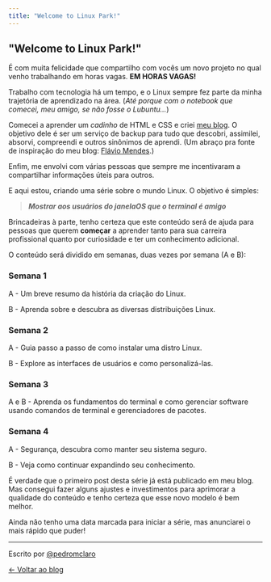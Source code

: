 ```yaml
---
title: "Welcome to Linux Park!"
---
```

## "Welcome to Linux Park!"

É com muita felicidade que compartilho com vocês um novo projeto no qual venho trabalhando em horas vagas. **EM HORAS VAGAS!**

Trabalho com tecnologia há um tempo, e o Linux sempre fez parte da minha trajetória de aprendizado na área. (*Até porque com o notebook que comecei, meu amigo, se não fosse o Lubuntu...*)

Comecei a aprender um *cadinho* de HTML e CSS e criei [meu blog](https://blog.pedromclaro.com). O objetivo dele é ser um serviço  de backup para tudo que descobri, assimilei, absorvi, compreendi e outros sinônimos de aprendi. (Um abraço pra fonte de inspiração do meu blog: [Flávio Mendes](https://blog.flaviojmendes.com).)

Enfim, me envolvi com várias pessoas que sempre me incentivaram a compartilhar informações úteis para outros.

E aqui estou, criando uma série sobre o mundo Linux. O objetivo é simples:

> ***Mostrar aos usuários do janelaOS que o terminal é amigo***

Brincadeiras à parte, tenho certeza que este conteúdo será de ajuda para pessoas que querem **começar** a aprender tanto para sua carreira profissional quanto por curiosidade e ter um conhecimento adicional. 

O conteúdo será dividido em semanas, duas vezes por semana (A e B):

### Semana 1

A - Um breve resumo da história da criação do Linux.

B -  Aprenda sobre e descubra as diversas distribuições Linux.

### Semana 2

A - Guia passo a passo de como instalar uma distro Linux.

B - Explore as interfaces de usuários e como personalizá-las.

### Semana 3

A e B - Aprenda os fundamentos do terminal e como gerenciar software usando comandos de terminal e gerenciadores de pacotes.

### Semana 4

A - Segurança, descubra como manter seu sistema seguro.

B - Veja como continuar expandindo seu conhecimento.

É verdade que o primeiro post desta série já está publicado em meu blog. Mas consegui fazer alguns ajustes e investimentos para aprimorar a qualidade do conteúdo e tenho certeza que esse novo modelo é bem melhor.

Ainda não tenho uma data marcada para iniciar a série, mas anunciarei o mais rápido que puder!

---

Escrito por [@pedromclaro](https://www.pedromclaro.com)

[← Voltar ao blog](https://blog.pedromclaro.com)